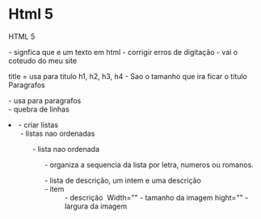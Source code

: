 # Html 5

HTML 5

<!DOCTYPE html> - signfica que e um texto em html
<html lang="pi-br">

<head> </head>
<meta charset="utf-8"> - corrigir erros de digitação

<body> </body> - vai o coteudo do meu site


title = usa para titulo
h1, h2, h3, h4 - Sao o tamanho que ira ficar o titulo
Paragrafos 
<p> - usa para paragrafos
<br> - quebra de linhas

<li> - criar listas
<ul> - listas nao ordenadas
<ol> - lista nao ordenada
<ol type=""> - organiza a sequencia da lista por letra, numeros ou romanos.
<dl> - lista de descrição, um intem e uma descrição
<dt> - item
<dd> - descrição

<img src="nome da imagem" title="titulo da imagem" alt="">
Width="" - tamanho da imagem
hight="" - largura da imagem
